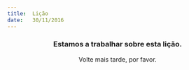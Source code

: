 ```yaml
---
title:  Lição
date:   30/11/2016
---
```


### <center>Estamos a trabalhar sobre esta lição.</center>
<center>Volte mais tarde, por favor.</center>